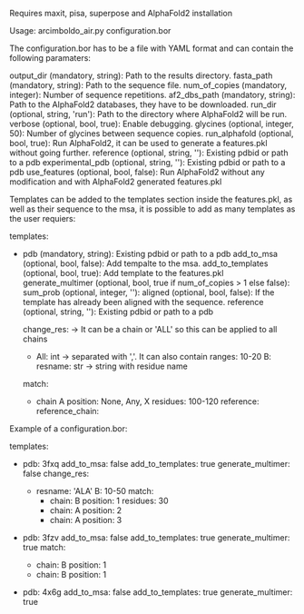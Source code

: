 Requires maxit, pisa, superpose and AlphaFold2 installation

Usage: arcimboldo_air.py configuration.bor

The configuration.bor has to be a file with YAML format and can contain the following
paramaters:

output_dir (mandatory, string): Path to the results directory.
fasta_path (mandatory, string): Path to the sequence file.
num_of_copies (mandatory, integer): Number of sequence repetitions.
af2_dbs_path (mandatory, string): Path to the AlphaFold2 databases, they have to be downloaded.
run_dir (optional, string, 'run'): Path to the directory where AlphaFold2 will be run.
verbose (optional, bool, true): Enable debugging.
glycines (optional, integer, 50): Number of glycines between sequence copies.
run_alphafold (optional, bool, true): Run AlphaFold2, it can be used to generate a features.pkl without going further.
reference (optional, string, ''): Existing pdbid or path to a pdb
experimental_pdb (optional, string, ''): Existing pdbid or path to a pdb
use_features (optional, bool, false): Run AlphaFold2 without any modification and with AlphaFold2 generated features.pkl


Templates can be added to the templates section inside the features.pkl, as well as their sequence to the msa, 
it is possible to add as many templates as the user requiers:

templates:
- pdb (mandatory, string): Existing pdbid or path to a pdb
  add_to_msa (optional, bool, false): Add tempalte to the msa.
  add_to_templates (optional, bool, true): Add template to the features.pkl
  generate_multimer (optional, bool, true if num_of_copies > 1 else false):
  sum_prob (optional, integer, ''):
  aligned (optional, bool, false): If the template has already been aligned with the sequence.
  reference (optional, string, ''): Existing pdbid or path to a pdb
  
  change_res: -> It can be a chain or 'ALL' so this can be applied to all chains
    - All: int -> separated with ','. It can also contain ranges: 10-20
      B:
      resname: str -> string with residue name

  match:
    - chain A
      position: None, Any, X
      residues: 100-120
      reference:
      reference_chain:




Example of a configuration.bor:


templates:
- pdb: 3fxq
  add_to_msa: false
  add_to_templates: true
  generate_multimer: false
  change_res:
    - resname: 'ALA'
      B: 10-50
  match:
      - chain: B
        position: 1
        residues: 30
      - chain: A
        position: 2
      - chain: A
        position: 3

- pdb: 3fzv
  add_to_msa: false
  add_to_templates: true
  generate_multimer: true
  match:
    - chain: B
      position: 1
    - chain: B
      position: 1

- pdb: 4x6g
  add_to_msa: false
  add_to_templates: true
  generate_multimer: true


